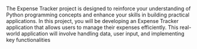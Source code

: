 The Expense Tracker project is designed to reinforce your understanding of Python programming
concepts and enhance your skills in building practical applications. In this project, you will be
developing an Expense Tracker application that allows users to manage their expenses efficiently.
This real-world application will involve handling data, user input, and implementing key
functionalities
